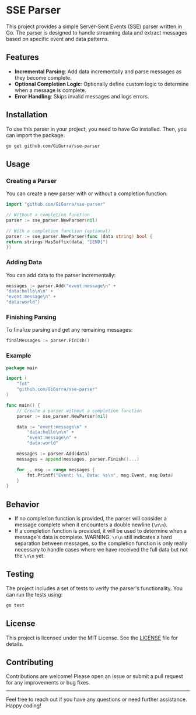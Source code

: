 # SSE Parser

This project provides a simple Server-Sent Events (SSE) parser written in Go. The parser is designed to handle streaming
data and extract messages based on specific event and data patterns.

## Features

- **Incremental Parsing**: Add data incrementally and parse messages as they become complete.
- **Optional Completion Logic**: Optionally define custom logic to determine when a message is complete.
- **Error Handling**: Skips invalid messages and logs errors.

## Installation

To use this parser in your project, you need to have Go installed. Then, you can import the package:

```sh
go get github.com/GiGurra/sse-parser
```

## Usage

### Creating a Parser

You can create a new parser with or without a completion function:

```go
import "github.com/GiGurra/sse-parser"

// Without a completion function
parser := sse_parser.NewParser(nil)

// With a completion function (optional)
parser := sse_parser.NewParser(func (data string) bool {
return strings.HasSuffix(data, "[END]")
})
```

### Adding Data

You can add data to the parser incrementally:

```go
messages := parser.Add("event:message\n" +
"data:hello\n\n" +
"event:message\n" +
"data:world")
```

### Finishing Parsing

To finalize parsing and get any remaining messages:

```go
finalMessages := parser.Finish()
```

### Example

```go
package main

import (
	"fmt"
	"github.com/GiGurra/sse-parser"
)

func main() {
	// Create a parser without a completion function
	parser := sse_parser.NewParser(nil)

	data := "event:message\n" +
		"data:hello\n\n" +
		"event:message\n" +
		"data:world"

	messages := parser.Add(data)
	messages = append(messages, parser.Finish()...)

	for _, msg := range messages {
		fmt.Printf("Event: %s, Data: %s\n", msg.Event, msg.Data)
	}
}

```

## Behavior

- If no completion function is provided, the parser will consider a message complete when it encounters a double
  newline (`\n\n`).
- If a completion function is provided, it will be used to determine when a message's data is complete. WARNING: `\n\n`
  still indicates a hard separation between messages, so the completion function is only really necessary to handle
  cases where we have received the full data but not the `\n\n` yet.

## Testing

The project includes a set of tests to verify the parser's functionality. You can run the tests using:

```sh
go test
```

## License

This project is licensed under the MIT License. See the [LICENSE](LICENSE) file for details.

## Contributing

Contributions are welcome! Please open an issue or submit a pull request for any improvements or bug fixes.

---

Feel free to reach out if you have any questions or need further assistance. Happy coding!